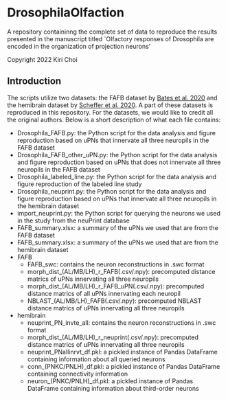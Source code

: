 # DrosophilaOlfaction

A repository containinng the complete set of data to reproduce the results presented in the manuscript titled `Olfactory responses of Drosophila are encoded in the organization of projection neurons'

Copyright 2022 Kiri Choi

## Introduction

The scripts utilize two datasets: the FAFB dataset by [Bates et al. 2020](https://www.sciencedirect.com/science/article/pii/S0960982220308587) and the hemibrain dataset by [Scheffer et al. 2020](https://elifesciences.org/articles/57443).
A part of these datasets is reproduced in this repository. For the datasets, we would like to credit all the original authors.
Below is a short description of what each file contains:

- Drosophila_FAFB.py: the Python script for the data analysis and figure reproduction based on uPNs that innervate all three neuropils in the FAFB dataset
- Drosophila_FAFB_other_uPN.py: the Python script for the data analysis and figure reproduction based on uPNs that does not innervate all three neuropils in the FAFB dataset
- Drosophila_labeled_line.py: the Python script for the data analysis and figure reproduction of the labeled line study
- Drosophila_neuprint.py: the Python script for the data analysis and figure reproduction based on uPNs that innervate all three neuropils in the hemibrain dataset
- import_neuprint.py: the Python script for querying the neurons we used in the study from the neuPrint database
- FAFB_summary.xlsx: a summary of the uPNs we used that are from the FAFB dataset
- FAFB_summary.xlsx: a summary of the uPNs we used that are from the hemibrain dataset
- FAFB
    - FAFB_swc: contains the neuron reconstructions in .swc format
    - morph_dist_(AL/MB/LH)_r_FAFB(.csv/.npy): precomputed distance matrics of uPNs innervating all three neuropils
    - morph_dist_(AL/MB/LH)_r_FAFB_uPN(.csv/.npy): precomputed distance matrics of all uPNs innervating each neuropil
    - NBLAST_(AL/MB/LH)_FAFB(.csv/.npy): precomputed NBLAST distance matrics of uPNs innervating all three neuropils
- hemibrain
    - neuprint_PN_invte_all: contains the neuron reconstructions in .swc format
    - morph_dist_(AL/MB/LH)_r_neuprint(.csv/.npy): precomputed distance matrics of uPNs innervating all three neuropils
    - neuprint_PNallinrvt_df.pkl: a pickled instance of Pandas DataFrame containing information about all queried neurons
    - conn_(PNKC/PNLH)_df.pkl: a pickled instance of Pandas DataFrame containing connectivity information
    - neuron_(PNKC/PNLH)_df.pkl: a pickled instance of Pandas DataFrame containing information about third-order neurons